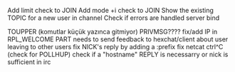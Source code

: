 Add limit check to JOIN
Add mode +i check to JOIN
Show the existing TOPIC for a new user in channel
Check if errors are handled server bind

TOUPPER (komutlar küçük yazınca gitmiyor) PRIVMSG????
fix/add IP in RPL_WELCOME
PART needs to send feedback to hexchat/client about user leaving to other users
fix NICK's reply by adding a :prefix
fix netcat ctrl^C (check for POLLHUP)
check if a "hostname" REPLY is necessarry or nick is sufficient in irc
